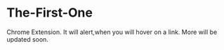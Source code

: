 # The-First-One
Chrome Extension.
It will alert,when you will hover on a link.
More will be updated soon.
